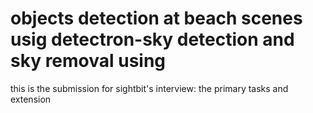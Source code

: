 # objects detection at beach scenes usig detectron-sky detection and sky removal using 

this is the submission for sightbit's interview: the primary tasks and extension
